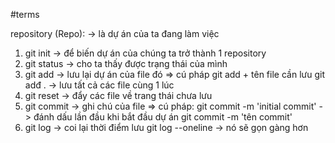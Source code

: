 #terms 

repository (Repo): -> là dự án của ta đang làm việc

1. git init -> để biến dự án của chúng ta trở thành 1 repository
2. git status -> cho ta thấy được trạng thái của mình
3. git add -> lưu lại dự án của file đó
=> cú pháp
    git add + tên file cần  lưu
    git adđ . -> lưu tất cả các file cùng 1 lúc
4. git reset -> đẩy các file về trang thái chưa lưu
5. git commit -> ghi chú của file
=> cú pháp: 
    git commit -m 'initial commit' -> đánh dấu lần đầu khi bắt đầu dự án
    git commit -m 'tên commit'
6. git log -> coi lại thời điểm lưu
    git log --oneline -> nó sẽ gọn gàng hơn